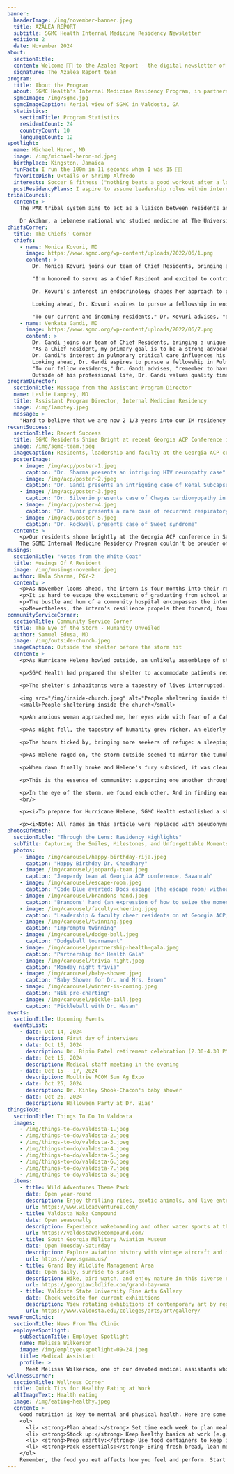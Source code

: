 ```yaml
---
banner:
  headerImage: /img/november-banner.jpeg
  title: AZALEA REPORT
  subtitle: SGMC Health Internal Medicine Residency Newsletter
  edition: 2
  date: November 2024
about:
  sectionTitle: 
  content: Welcome 👋🏼 to the Azalea Report - the digital newsletter of South Georgia Health's Internal Medicine Residency program in Valdosta, Georgia. Named after our city's beloved azaleas, this resident-led publication aims to showcase our program's achievements, spotlight outstanding residents, and share updates from our residency program. We look forward to bringing you stories of excellence in medical education from the Azalea City.<br/><br/> Sincerely,
  signature: The Azalea Report team
program: 
  title: About the Program
  about: SGMC Health's Internal Medicine Residency Program, in partnership with Mercer University School of Medicine, combines academic excellence with hands-on experience, leveraging SGMC Health's highly capable healthcare delivery system to meet the primary care and healthcare needs of rural and medically underserved areas of Georgia.
  sgmcImage: /img/sgmc.jpg
  sgmcImageCaption: Aerial view of SGMC in Valdosta, GA
  statistics:
    sectionTitle: Program Statistics
    residentCount: 24
    countryCount: 10
    languageCount: 12
spotlight:
  name: Michael Heron, MD
  image: /img/michael-heron-md.jpeg
  birthplace: Kingston, Jamaica
  funFact: I run the 100m in 11 seconds when I was 15 🏃🏾
  favoriteDish: Oxtails or Shrimp Alfredo
  interests: Soccer & fitness ("nothing beats a good workout after a long day of work")
  postResidencyPlans: I aspire to assume leadership roles within internal medicine and contribute to advancements in clinical guidelines and patient care.
tribalCouncil:
  content: >
    The PAR tribal system aims to act as a liaison between residents and GME focusing on resident wellness, building camaraderie and improving the resident experience. The PAR resident body recently voted for Dr Ghida Akdhar as the new Vice President, with Dr Danhely Cruz continuing on as our president. We thank Dr Sheri Walls for all her hardwork and dedication in advocating for the resident body and improving the resident experience. 

    Dr Akdhar, a Lebanese national who studied medicine at The Universite Saint Joseph in Lebanon, is excited for her new role and is committed to the continued improvement of resident well-being. "I was always drawn to extracurricular activities where I can voice my opinion, advocate for change and develop my leadership skills. I don't believe that we have to be in any titled position to have a leading role in change, but I did want to be held accountable for my work, and that's why I decided to run for a leadership position in the Tribal Council. I really believe we can shape residency into what it's supposed to be, an enjoyable training experience that does not come at the cost of our well-being."
chiefsCorner:
  title: The Chiefs' Corner
  chiefs:
    - name: Monica Kovuri, MD
      image: https://www.sgmc.org/wp-content/uploads/2022/06/1.png
      content: >
        Dr. Monica Kovuri joins our team of Chief Residents, bringing a wealth of diverse experience and a passion for endocrinology. A graduate of Sri Devaraj Urs Medical College, Dr. Kovuri has demonstrated exceptional clinical skills and leadership throughout her residency.

        "I'm honored to serve as a Chief Resident and excited to contribute to our program's growth," says Dr. Kovuri. "My goal is to foster an environment of continuous learning and support for our residents, particularly in research and specialized areas like endocrinology."

        Dr. Kovuri's interest in endocrinology shapes her approach to patient care and resident education. She plans to organize focused workshops and case discussions in this field, benefiting residents interested in metabolic disorders and hormone-related conditions.

        Looking ahead, Dr. Kovuri aspires to pursue a fellowship in endocrinology, where she hopes to further specialize and contribute to advancements in the field. Her dedication to this subspecialty will undoubtedly enrich our program's curriculum and inspire residents with similar interests.

        "To our current and incoming residents," Dr. Kovuri advises, "embrace every learning opportunity, stay curious, and don't hesitate to explore your specific areas of interest within internal medicine. The depth and breadth of our field offer endless possibilities for growth and specialization."
    - name: Venkata Gandi, MD
      image: https://www.sgmc.org/wp-content/uploads/2022/06/7.png
      content: >
        Dr. Gandi joins our team of Chief Residents, bringing a unique international perspective and a keen interest in pulmonary critical care. A graduate of St. Matthew's University School of Medicine in Grand Cayman, Dr. Gandi has consistently demonstrated exceptional clinical acumen and leadership throughout his residency.
        "As a Chief Resident, my primary goal is to be a strong advocate for our residents at both the GME and attending physician levels," says Dr. Gandi. "I understand the challenges of residency and believe that robust support from leadership can significantly enhance the learning experience."
        Dr. Gandi's interest in pulmonary critical care influences his approach to patient management and resident education. He plans to organize specialized workshops and case discussions in this field, benefiting residents interested in pulmonary disorders and critical care medicine.
        Looking ahead, Dr. Gandi aspires to pursue a fellowship in Pulmonary Critical Care, where he hopes to further specialize and contribute to advancements in the field. His dedication to this subspecialty will undoubtedly enrich our program's curriculum and inspire residents with similar interests.
        "To our fellow residents," Dr. Gandi advises, "remember to have each other's backs. Our diverse backgrounds are our strength – let's learn from one another and grow together. When things get challenging, there's nothing more valuable than the support of your colleagues."
        Outside of his professional life, Dr. Gandi values quality time with his wife and enjoys traveling, maintaining a balance that enhances both his personal growth and medical career.
programDirector:
  sectionTitle: Message from the Assistant Program Director
  name: Leslie Lamptey, MD
  title: Assistant Program Director, Internal Medicine Residency
  image: /img/lamptey.jpeg
  message: >
    "Hard to believe that we are now 2 1/3 years into our IM residency program. I am proud of each and every one of you. Keep up the hard work and independent education. ABIM will come quicker than you think."
recentSuccess:
  sectionTitle: Recent Success
  title: SGMC Residents Shine Bright at recent Georgia ACP Conference in Savannah, GA
  image: /img/sgmc-team.jpeg
  imageCaption: Residents, leadership and faculty at the Georgia ACP conference
  posterImage:
    - image: /img/acp/poster-1.jpeg
      caption: "Dr. Sharma presents an intriguing HIV neuropathy case"
    - image: /img/acp/poster-2.jpeg
      caption: "Dr. Gandi presents an intriguing case of Renal Subcapsular Hematoma following transradial catheterization"
    - image: /img/acp/poster-3.jpeg
      caption: "Dr. Silverio presents case of Chagas cardiomyopathy in US resident from Central America"
    - image: /img/acp/poster-4.jpeg
      caption: "Dr. Munir presents a rare case of recurrent respiratory papillomatosis"
    - image: /img/acp/poster-5.jpeg
      caption: "Dr. Rockwell presents case of Sweet syndrome"
  content: >
    <p>Our residents shone brightly at the Georgia ACP conference in Savannah! Poster presenters wowed audiences with their research and clinical insights, while our Jeopardy team - <strong>Drs. McSweeney, Silverio-Lopez, and Mohan</strong> - clinched an impressive 5th place out of 15, surpassing several highly-ranked programs.
    The SGMC Internal Medicine Residency Program couldn't be prouder of all participants. Their outstanding performance has not only brought recognition to our program but also set a new benchmark for future residents. As we celebrate this year's achievements, we're already excited for an even stronger showing next year. Strong work 💪🏼 everyone!</p><br/>
musings:
  sectionTitle: "Notes from the White Coat"
  title: Musings Of A Resident
  image: /img/musings-november.jpeg
  author: Hala Sharma, PGY-2
  content: >
    <p>As November looms ahead, the intern is four months into their residency, a fledgling, who can now retrospectively analyze and reminisce the bygone days from medical school while simultaneously establishing their identity as a physician. November also means interview season is once again overhead however, it feels strange observing from the other side. There is a sense of relief that washes over one to know the tumultuous journey of participating in the Match is behind you. Unless that is, the journey as a physician-in-training in the residency life cycle is just beginning and there are thoughts about fellowship. The prospect of this exciting venture will be discussed later.</p>
    <p>It is hard to escape the excitement of graduating from school and entering the real world. The longer white coat symbolizes stepping into the new milestone. Excitement is shared with your current peers and senior residents who you will continue to bond with over the next few years and spend more time with than family and friends. Bright-eyed and bursting with the energy to tackle this new conquest and step closer to their goals, the newly-minted intern heads into the yet hidden chaos of intern year.</p>
    <p>The bustle and hum of a community hospital encompasses the intern as they step into the fluorescent lights, blinking, and fluttering with intermittent palpitations as they succumb to the reality of their responsibility and the confusion of navigating a maze of unfamiliar hallways. In the resident conference room, they are greeted by Dr. B, the program director who reassures the nervous interns as they head to their first rotations. The intern dives in wholly unaware of the challenging road ahead. Patients, medications, and early hours amalgamate in a caffeinated haze.</p>
    <p>Nevertheless, the intern's resilience propels them forward; four months have flown by before they know it. Medicine is a mosaic of physiological intricacies intertwined with pathology further colored by the psyche of human nature. Though it never gets easy, there is a certain fulfillment in this career within which one holds the ability to reduce human suffering. So continue to forge ahead little intern. The mistakes, errors, and indecision will lessen as you cement your growing foundation and build your way to attendinghood.</p>
communityServiceCorner:
  sectionTitle: Community Service Corner
  title: The Eye of the Storm - Humanity Unveiled
  author: Samuel Edusa, MD
  image: /img/outside-church.jpeg
  imageCaption: Outside the shelter before the storm hit
  content: >
    <p>As Hurricane Helene howled outside, an unlikely assemblage of strangers sought sanctuary within the walls of a local church. I found myself there, a resident physician volunteering alongside Red Cross staff, about to witness an extraordinary display of human resilience and connection.</p>

    <p>SGMC Health had prepared the shelter to accommodate patients requiring oxygen support. Among them were Ron, a young man with autism, and his mother. Her constant justification for their presence struck a chord. It was a poignant reminder of the difficult choices we face during crises, when the lines between necessity and precaution blur.</p>

    <p>The shelter's inhabitants were a tapestry of lives interrupted. A thirty-something-year-old African American mother spoke with quiet pride about her dozen well-behaved children. Nearby, a former hospital employee naturally assumed a leadership role, her calm demeanor serving as a balm for frayed nerves in this impromptu community.</p>

    <img src="/img/inside-church.jpeg" alt="People sheltering inside the church" />
    <small>People sheltering inside the church</small>

    <p>An anxious woman approached me, her eyes wide with fear of a Category 4 hurricane. I drew upon my medical training to assuage her concerns, even as uncertainty about Helene's true intensity gnawed at me. Not far away, a tattooed woman in her thirties cradled her oxygen-dependent infant. She shared her story as a recovering addict, her determination to stay clean for her child both heartbreaking and inspiring. In that moment, the fragility and strength of the human spirit were laid bare.</p>

    <p>As night fell, the tapestry of humanity grew richer. An elderly woman kept vigil over her two grown autistic sons, who slept peacefully on the floor, their trust in her protection absolute. A Hispanic family fashioned a makeshift living room, finding joy in board games amidst the chaos. Their laughter, a defiant counterpoint to the storm's fury, echoed through the shelter.</p>

    <p>The hours ticked by, bringing more seekers of refuge: a sleeping Hispanic man watched over by his vigilant wife; an elderly woman eager to share her entire medical history; a mentally challenged man who, in a bid for normalcy, set up his TV in the bathroom; and a homeless man who humbly requested a hot meal.</p>

    <p>As Helene raged on, the storm outside seemed to mirror the tumult within each of us. Our deepest fears and our greatest capacity for connection were brought to the surface. Huddled together on that long night, we realized a profound truth: we were in this collectively. Our shared experience became a wellspring of strength.</p>

    <p>When dawn finally broke and Helene's fury subsided, it was clear we had weathered more than just a hurricane. We had experienced a powerful reminder of our common humanity. Though we would soon part ways, each of us would carry this night with us, a testament to the unexpected strength found in shared vulnerability.</p>

    <p>This is the essence of community: supporting one another through life's storms and emerging stronger, more connected. As I reflect on that night, I am humbled by the resilience I witnessed and grateful for the opportunity to serve. It reinforced a universal truth: when stripped of our usual comforts and pretenses, we are all simply human, seeking safety, comfort, and understanding.</p>

    <p>In the eye of the storm, we found each other. And in finding each other, we found ourselves.</p>
    <br/>

    <p><i>To prepare for Hurricane Helene, SGMC Health established a shelter at a local church in Valdosta, Georgia, specifically for people who require oxygen as well as other vulnerable populations. Two resident physicians, Drs. Edusa and Joseph, volunteered to assist with the shelter's operations.</i></p>

    <p><i>Note: All names in this article were replaced with pseudonyms to protect individuals' privacy.</i></p>
photosOfMonth:
  sectionTitle: "Through the Lens: Residency Highlights"
  subTitle: Capturing the Smiles, Milestones, and Unforgettable Moments
  photos:
    - image: /img/carousel/happy-birthday-rija.jpeg
      caption: "Happy Birthday Dr. Chaudhary"
    - image: /img/carousel/jeopardy-team.jpeg
      caption: "Jeopardy team at Georgia ACP conference, Savannah"
    - image: /img/carousel/escape-room.jpeg
      caption: "Code Blue averted: Docs escape (the escape room) without a consult! (Georgia ACP 2024, Savannah)"
    - image: /img/carousel/brandons-hand.jpeg
      caption: "Brandons' hand (an expression of how to seize the moment) (Georgia ACP 2024, Savannah) "
    - image: /img/carousel/faculty-cheering.jpeg
      caption: "Leadership & faculty cheer residents on at Georgia ACP, Savannah"
    - image: /img/carousel/twinning.jpeg
      caption: "Impromptu twinning"
    - image: /img/carousel/dodge-ball.jpeg
      caption: "Dodgeball tournament"
    - image: /img/carousel/partnership-health-gala.jpeg
      caption: "Partnership for Health Gala"
    - image: /img/carousel/trivia-night.jpeg
      caption: "Monday night trivia"
    - image: /img/carousel/baby-shower.jpeg
      caption: "Baby Shower for Dr. and Mrs. Brown"
    - image: /img/carousel/winter-is-coming.jpeg
      caption: "Nik pre-charting"
    - image: /img/carousel/pickle-ball.jpeg
      caption: "Pickleball with Dr. Hasan"
events:
  sectionTitle: Upcoming Events
  eventsList:
    - date: Oct 14, 2024
      description: First day of interviews
    - date: Oct 15, 2024
      description: Dr. Bipin Patel retirement celebration (2.30-4.30 PM at Main campus cafeteria)
    - date: Oct 15, 2024
      description: Medical staff meeting in the evening
    - date: Oct 15 - 17, 2024
      description: Moultrie PCOM Sun Ag Expo
    - date: Oct 25, 2024
      description: Dr. Kinley Shook-Chacon's baby shower   
    - date: Oct 26, 2024 
      description: Halloween Party at Dr. Bias'
thingsToDo:
  sectionTitle: Things To Do In Valdosta
  images:
    - /img/things-to-do/valdosta-1.jpeg
    - /img/things-to-do/valdosta-2.jpeg
    - /img/things-to-do/valdosta-3.jpeg
    - /img/things-to-do/valdosta-4.jpeg
    - /img/things-to-do/valdosta-5.jpeg
    - /img/things-to-do/valdosta-6.jpeg
    - /img/things-to-do/valdosta-7.jpeg
    - /img/things-to-do/valdosta-8.jpeg
  items:
    - title: Wild Adventures Theme Park
      date: Open year-round
      description: Enjoy thrilling rides, exotic animals, and live entertainment at this popular theme park.
      url: https://www.wildadventures.com/
    - title: Valdosta Wake Compound
      date: Open seasonally
      description: Experience wakeboarding and other water sports at this state-of-the-art facility.
      url: https://valdostawakecompound.com/
    - title: South Georgia Military Aviation Museum
      date: Open Tuesday-Saturday
      description: Explore aviation history with vintage aircraft and memorabilia.
      url: https://www.sgmam.us/
    - title: Grand Bay Wildlife Management Area
      date: Open daily, sunrise to sunset
      description: Hike, bird watch, and enjoy nature in this diverse ecosystem.
      url: https://georgiawildlife.com/grand-bay-wma
    - title: Valdosta State University Fine Arts Gallery
      date: Check website for current exhibitions
      description: View rotating exhibitions of contemporary art by regional and national artists.
      url: https://www.valdosta.edu/colleges/arts/art/gallery/
newsFromClinic:
  sectionTitle: News From The Clinic
  employeeSpotlight:
    subSectionTitle: Employee Spotlight
    name: Melissa Wilkerson
    image: /img/employee-spotlight-09-24.jpeg
    title: Medical Assistant
    profile: >
      Meet Melissa Wilkerson, one of our devoted medical assistants who has been with our clinic since its opening in August 2022. Melissa is passionate about her work and equally dedicated to her family life. When not providing excellent care to our patients, she can often be found cheering on her daughter at softball games. Melissa also enjoys quality time with family and friends. Her long-standing commitment and experience make her an invaluable member of our team.
wellnessCorner:
  sectionTitle: Wellness Corner
  title: Quick Tips for Healthy Eating at Work
  altImageText: Health eating
  image: /img/eating-healthy.jpeg
  content: >
    Good nutrition is key to mental and physical health. Here are some tips to eat healthier at work:
    <ol>
      <li> <strong>Plan ahead:</strong> Set time each week to plan meals and shop for groceries.</li>
      <li> <strong>Stock up:</strong> Keep healthy basics at work (e.g., whole grain crackers, fruit, yogurt)</li>
      <li> <strong>Prep smartly:</strong> Use food containers to keep ingredients separate until eating</li>
      <li> <strong>Pack essentials:</strong> Bring fresh bread, lean meats, salad extras, and healthy snacks</li>
    </ol>
    Remember, the food you eat affects how you feel and perform. Start small and build healthier habits over time!
---
```

